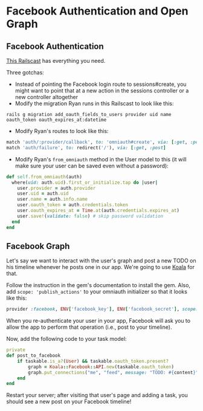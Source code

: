 # Facebook Authentication and Open Graph
## Facebook Authentication
[This Railscast](http://railscasts.com/episodes/360-facebook-authentication) has everything you need.

Three gotchas:

- Instead of pointing the Facebook login route to sessions#create, you might want to point that at a new action in the sessions controller or a new controller altogether
- Modify the migration Ryan runs in this Railscast to look like this:

```shell
rails g migration add_oauth_fields_to_users provider uid name oauth_token oauth_expires_at:datetime
```

- Modify Ryan's routes to look like this:


```ruby
match 'auth/:provider/callback', to: 'omniauth#create', via: [:get, :post]
match 'auth/failure', to: redirect('/'), via: [:get, :post]
```

- Modify Ryan's `from_omniauth` method in the User model to this (it will make sure your user can be saved even without a password):

```ruby
def self.from_omniauth(auth)
  where(uid: auth.uid).first_or_initialize.tap do |user|
    user.provider = auth.provider
    user.uid = auth.uid
    user.name = auth.info.name
    user.oauth_token = auth.credentials.token
    user.oauth_expires_at = Time.at(auth.credentials.expires_at)
    user.save!(validate: false) # skip password validation
  end
end
```

## Facebook Graph
Let's say we want to interact with the user's graph and post a new TODO on his timeline whenever he posts one in our app. We're going to use [Koala](https://github.com/arsduo/koala) for that.

Follow the instruction in the gem's documentation to install the gem. Also, add `scope: 'publish_actions'` to your omniauth initializer so that it looks like this:

```ruby
provider :facebook, ENV['facebook_key'], ENV['facebook_secret'], scope: 'publish_actions'
```

When you re-authenticate your user in your app, Facebook will ask you to allow the app to perform that operation (i.e., post to your timeline).

Now, add the following code to your task model:

```ruby
private
def post_to_facebook
	if taskable.is_a?(User) && taskable.oauth_token.present?
		graph = Koala::Facebook::API.new(taskable.oauth_token)
		graph.put_connections("me", "feed", message: "TODO: #{content}")
	end
end
```

Restart your server; after visiting that user's page and adding a task, you should see a new post on your Facebook timeline!
